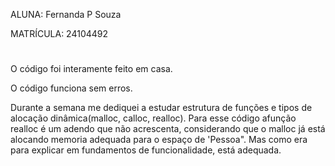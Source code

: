 ALUNA: Fernanda P Souza

MATRÍCULA: 24104492
#
O código foi interamente feito em casa.

O código funciona sem erros.

Durante a semana me dediquei a estudar estrutura de funções e tipos de alocação dinâmica(malloc, calloc, realloc). Para esse código  afunção realloc é um adendo que não acrescenta, considerando que o malloc já está alocando memoria adequada para o espaço de 'Pessoa". Mas como era para explicar em fundamentos de funcionalidade, está adequada.
